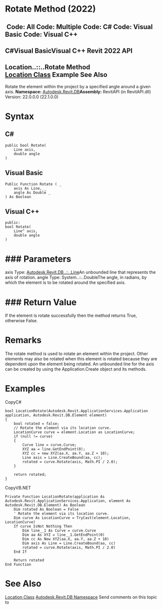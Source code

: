 # Rotate Method (2022)

﻿
 Code: All Code: Multiple Code: C# Code: Visual Basic Code: Visual C++   
---  
C#Visual BasicVisual C++
Revit 2022 API  
---  
Location..::..Rotate Method   
[Location Class](3dbe57e5-fdea-5bf9-c715-52653f56073f.md "Location Class") Example See Also  
---  
Rotate the element within the project by a specified angle around a given axis.
**Namespace:** [Autodesk.Revit.DB](87546ba7-461b-c646-cbb1-2cb8f5bff8b2.md "Autodesk.Revit.DB Namespace")**Assembly:** RevitAPI (in RevitAPI.dll) Version: 22.0.0.0 (22.1.0.0)
# Syntax
C#  
---  
```text
public bool Rotate(
	Line axis,
	double angle
)
```
  
Visual Basic  
---  
```text
Public Function Rotate ( _
	axis As Line, _
	angle As Double _
) As Boolean
```
  
Visual C++  
---  
```text
public:
bool Rotate(
	Line^ axis, 
	double angle
)
```
  
# ### Parameters
axis
    Type: [Autodesk.Revit.DB..::..Line](e7329450-434a-918b-661c-65e15e0585a5.md "Line Class")An unbounded line that represents the axis of rotation.
angle
    Type: System..::..DoubleThe angle, in radians, by which the element is to be rotated around the specified axis.
# ### Return Value
If the element is rotate successfully then the method returns True, otherwise False.
# Remarks
The rotate method is used to rotate an element within the project. Other elements may also be rotated when this element is rotated because they are dependent upon the element being rotated. An unbounded line for the axis can be created by using the Application.Create object and its methods.
# Examples
CopyC#
```text
bool LocationRotate(Autodesk.Revit.ApplicationServices.Application application, Autodesk.Revit.DB.Element element)
{
    bool rotated = false;
    // Rotate the element via its location curve.
    LocationCurve curve = element.Location as LocationCurve;
    if (null != curve)
    {
        Curve line = curve.Curve;
        XYZ aa = line.GetEndPoint(0);
        XYZ cc = new XYZ(aa.X, aa.Y, aa.Z + 10);
        Line axis = Line.CreateBound(aa, cc);
        rotated = curve.Rotate(axis, Math.PI / 2.0);
    }

    return rotated;
}
```

CopyVB.NET
```text
Private Function LocationRotate(application As Autodesk.Revit.ApplicationServices.Application, element As Autodesk.Revit.DB.Element) As Boolean
    Dim rotated As Boolean = False
    ' Rotate the element via its location curve.
    Dim curve As LocationCurve = TryCast(element.Location, LocationCurve)
    If curve IsNot Nothing Then
        Dim line__1 As Curve = curve.Curve
        Dim aa As XYZ = line__1.GetEndPoint(0)
        Dim cc As New XYZ(aa.X, aa.Y, aa.Z + 10)
        Dim axis As Line = Line.CreateBound(aa, cc)
        rotated = curve.Rotate(axis, Math.PI / 2.0)
    End If

    Return rotated
End Function
```

# See Also
[Location Class](3dbe57e5-fdea-5bf9-c715-52653f56073f.md "Location Class")
[Autodesk.Revit.DB Namespace](87546ba7-461b-c646-cbb1-2cb8f5bff8b2.md "Autodesk.Revit.DB Namespace")
Send comments on this topic to 